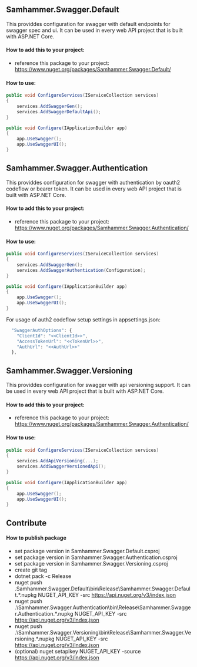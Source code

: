 ﻿## Samhammer.Swagger.Default

This providdes configuration for swagger with default endpoints for swagger spec and ui.
It can be used in every web API project that is built with ASP.NET Core.

#### How to add this to your project:
- reference this package to your project: https://www.nuget.org/packages/Samhammer.Swagger.Default/

#### How to use:

```csharp
public void ConfigureServices(IServiceCollection services)
{
    services.AddSwaggerGen();
    services.AddSwaggerDefaultApi();
}

public void Configure(IApplicationBuilder app)
{
    app.UseSwagger();
    app.UseSwaggerUI();
}
```


## Samhammer.Swagger.Authentication

This providdes configuration for swagger with authentication by oauth2 codeflow or bearer token.
It can be used in every web API project that is built with ASP.NET Core.

#### How to add this to your project:
- reference this package to your project: https://www.nuget.org/packages/Samhammer.Swagger.Authentication/

#### How to use:

```csharp
public void ConfigureServices(IServiceCollection services)
{
    services.AddSwaggerGen();
    services.AddSwaggerAuthentication(Configuration);
}

public void Configure(IApplicationBuilder app)
{
    app.UseSwagger();
    app.UseSwaggerUI();
}
```

For usage of auth2 codeflow setup settings in appsettings.json:
```js
  "SwaggerAuthOptions": {
    "ClientId": "<<ClientId>>",
    "AccessTokenUrl": "<<TokenUrl>>",
    "AuthUrl": "<<AuthUrl>>"
  },
```


## Samhammer.Swagger.Versioning

This providdes configuration for swagger with api versioning support.
It can be used in every web API project that is built with ASP.NET Core.

#### How to add this to your project:
- reference this package to your project: https://www.nuget.org/packages/Samhammer.Swagger.Authentication/

#### How to use:

```csharp
public void ConfigureServices(IServiceCollection services)
{
    services.AddApiVersioning(...);
    services.AddSwaggerVersionedApi();
}

public void Configure(IApplicationBuilder app)
{
    app.UseSwagger();
    app.UseSwaggerUI();
}
```

## Contribute

#### How to publish package
- set package version in Samhammer.Swagger.Default.csproj
- set package version in Samhammer.Swagger.Authentication.csproj
- set package version in Samhammer.Swagger.Versioning.csproj
- create git tag
- dotnet pack -c Release
- nuget push .Samhammer.Swagger.Default\bin\Release\Samhammer.Swagger.Default.*.nupkg NUGET_API_KEY -src https://api.nuget.org/v3/index.json
- nuget push .\Samhammer.Swagger.Authentication\bin\Release\Samhammer.Swagger.Authentication.*.nupkg NUGET_API_KEY -src https://api.nuget.org/v3/index.json
- nuget push .\Samhammer.Swagger.Versioning\bin\Release\Samhammer.Swagger.Versioning.*.nupkg NUGET_API_KEY -src https://api.nuget.org/v3/index.json
- (optional) nuget setapikey NUGET_API_KEY -source https://api.nuget.org/v3/index.json
